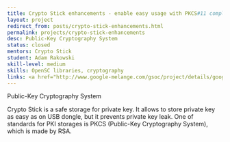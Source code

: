 ```yaml
---
title: Crypto Stick enhancements - enable easy usage with PKCS#11 compliant applications on a Linux system
layout: project
redirect_from: posts/crypto-stick-enhancements.html
permalink: projects/crypto-stick-enhancements
desc: Public-Key Cryptography System
status: closed
mentors: Crypto Stick
student: Adam Rakowski
skill-level: medium
skills: OpenSC libraries, cryptography
links: <a href="http://www.google-melange.com/gsoc/project/details/google/gsoc2011/fooscript/5693417237512192">GSoC page</a>
---
```

Public-Key Cryptography System

Crypto Stick is a safe storage for private key. It allows to store private key as easy as on USB dongle, but it prevents private key leak. One of standards for PKI storages is PKCS (Public-Key Cryptography System), which is made by RSA.
